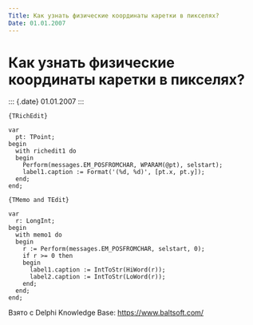 ```yaml
---
Title: Как узнать физические координаты каретки в пикселях?
Date: 01.01.2007
---
```



Как узнать физические координаты каретки в пикселях?
====================================================

::: {.date}
01.01.2007
:::

    {TRichEdit}
     
    var
      pt: TPoint;
    begin
      with richedit1 do
      begin
        Perform(messages.EM_POSFROMCHAR, WPARAM(@pt), selstart);
        label1.caption := Format('(%d, %d)', [pt.x, pt.y]);
      end;
    end;
     
    {TMemo and TEdit}
     
    var
      r: LongInt;
    begin
      with memo1 do
      begin
        r := Perform(messages.EM_POSFROMCHAR, selstart, 0);
        if r >= 0 then
        begin
          label1.caption := IntToStr(HiWord(r));
          label2.caption := IntToStr(LoWord(r));
        end;
      end;
    end;

Взято с Delphi Knowledge Base: <https://www.baltsoft.com/>
